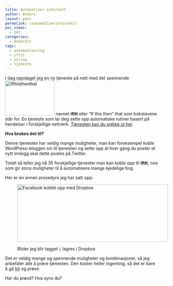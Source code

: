 ```yaml
---
title: Automatiser internett
author: Anders
layout: post
permalink: /automatiserinternett/
pvc_views:
  - 141
categories:
  - Anbefalt
tags:
  - automatisering
  - ifttt
  - online
  - tjeneste
---
```

I dag oppdaget jeg en ny tjeneste på nett med det spennende[<img class="alignright size-full wp-image-242" title="ifttt-logo" src="http://thisisanders.com/wp-content/uploads/2011/09/ifttt-logo.png" alt="Ifthisthenthat" width="162" height="114" />][1] navnet **ifttt** eller &#8220;If this then&#8221; that som bokstavene står for. En tjeneste som lar deg sette opp automatiske rutiner basert på hendelser i forskjellige nettverk. [Tjenesten kan du sjekke ut her][2].

**Hva brukes det til?**

Denne tjenesten har veldig mange muligheter, man kan foreksempel koble WordPress-bloggen sin til tjenesten og sette opp at hver gang du poster et nytt innlegg skal dette postes på Twitter.

Totalt så teller jeg nå 35 forskjellige tjenester man kan koble opp til **ifttt**, noe som gir store muligheter til å automatisere mange kjedelige ting.

Her er en annen prosedyre jeg har satt opp:<figure id="attachment_245" style="width: 494px;" class="wp-caption alignleft">

[<img class="size-full wp-image-245" title="Facebook koblet opp med Dropbox" src="http://thisisanders.com/wp-content/uploads/2011/09/ifttt-task.png" alt="Facebook koblet opp med Dropbox" width="494" height="188" />][3]<figcaption class="wp-caption-text">Blider jeg blir tagget i, lagres i Dropbox</figcaption></figure> 

Det er veldig mange og spennende muligheter og kombinasjoner, så jeg anbefaler alle å prøve tjenesten. Den koster heller ingenting, så det er bare å gå [hit][4] og prøve.

Har du prøvd? Hva syns du?

 [1]: http://ifttt.com
 [2]: http://ifttt.com/ "If this then that"
 [3]: http://thisisanders.com/wp-content/uploads/2011/09/ifttt-task.png
 [4]: http://ifttt.com/ "Ifttt"